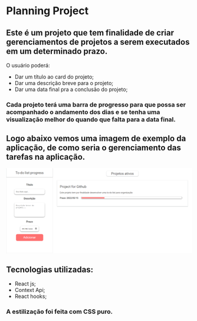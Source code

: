 # Planning Project

## Este é um projeto que tem finalidade de criar gerenciamentos de projetos a serem executados em um determinado prazo.

O usuário poderá:
  - Dar um título ao card do projeto;
  - Dar uma descrição breve para o projeto;
  - Dar uma data final pra a conclusão do projeto;

### Cada projeto terá uma barra de progresso para que possa ser acompanhado o andamento dos dias e se tenha uma visualização melhor do quando que falta para a data final.

## Logo abaixo vemos uma imagem de exemplo da aplicação, de como seria o gerenciamento das tarefas na aplicação.
<img src="/src/assets/exemple.png" alt="exemple image app" />

## Tecnologias utilizadas:
 - React js;
 - Context Api;
 - React hooks;

### A estilização foi feita com CSS puro.

